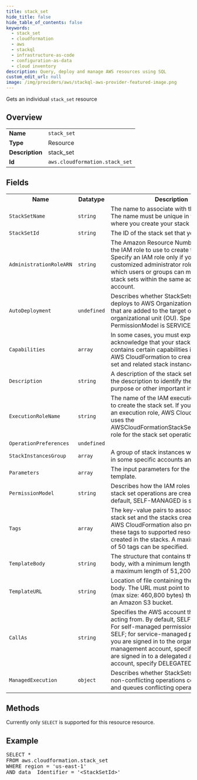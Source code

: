 ```yaml
---
title: stack_set
hide_title: false
hide_table_of_contents: false
keywords:
  - stack_set
  - cloudformation
  - aws
  - stackql
  - infrastructure-as-code
  - configuration-as-data
  - cloud inventory
description: Query, deploy and manage AWS resources using SQL
custom_edit_url: null
image: /img/providers/aws/stackql-aws-provider-featured-image.png
---
```

Gets an individual <code>stack_set</code> resource

## Overview
<table><tbody>
<tr><td><b>Name</b></td><td><code>stack_set</code></td></tr>
<tr><td><b>Type</b></td><td>Resource</td></tr>
<tr><td><b>Description</b></td><td>stack_set</td></tr>
<tr><td><b>Id</b></td><td><code>aws.cloudformation.stack_set</code></td></tr>
</tbody></table>

## Fields
<table><tbody>
<tr><th>Name</th><th>Datatype</th><th>Description</th></tr>
<tr><td><code>StackSetName</code></td><td><code>string</code></td><td>The name to associate with the stack set. The name must be unique in the Region where you create your stack set.</td></tr>
<tr><td><code>StackSetId</code></td><td><code>string</code></td><td>The ID of the stack set that you're creating.</td></tr>
<tr><td><code>AdministrationRoleARN</code></td><td><code>string</code></td><td>The Amazon Resource Number (ARN) of the IAM role to use to create this stack set. Specify an IAM role only if you are using customized administrator roles to control which users or groups can manage specific stack sets within the same administrator account.</td></tr>
<tr><td><code>AutoDeployment</code></td><td><code>undefined</code></td><td>Describes whether StackSets automatically deploys to AWS Organizations accounts that are added to the target organization or organizational unit (OU). Specify only if PermissionModel is SERVICE_MANAGED.</td></tr>
<tr><td><code>Capabilities</code></td><td><code>array</code></td><td>In some cases, you must explicitly acknowledge that your stack set template contains certain capabilities in order for AWS CloudFormation to create the stack set and related stack instances.</td></tr>
<tr><td><code>Description</code></td><td><code>string</code></td><td>A description of the stack set. You can use the description to identify the stack set's purpose or other important information.</td></tr>
<tr><td><code>ExecutionRoleName</code></td><td><code>string</code></td><td>The name of the IAM execution role to use to create the stack set. If you do not specify an execution role, AWS CloudFormation uses the AWSCloudFormationStackSetExecutionRole role for the stack set operation.</td></tr>
<tr><td><code>OperationPreferences</code></td><td><code>undefined</code></td><td></td></tr>
<tr><td><code>StackInstancesGroup</code></td><td><code>array</code></td><td>A group of stack instances with parameters in some specific accounts and regions.</td></tr>
<tr><td><code>Parameters</code></td><td><code>array</code></td><td>The input parameters for the stack set template.</td></tr>
<tr><td><code>PermissionModel</code></td><td><code>string</code></td><td>Describes how the IAM roles required for stack set operations are created. By default, SELF-MANAGED is specified.</td></tr>
<tr><td><code>Tags</code></td><td><code>array</code></td><td>The key-value pairs to associate with this stack set and the stacks created from it. AWS CloudFormation also propagates these tags to supported resources that are created in the stacks. A maximum number of 50 tags can be specified.</td></tr>
<tr><td><code>TemplateBody</code></td><td><code>string</code></td><td>The structure that contains the template body, with a minimum length of 1 byte and a maximum length of 51,200 bytes.</td></tr>
<tr><td><code>TemplateURL</code></td><td><code>string</code></td><td>Location of file containing the template body. The URL must point to a template (max size: 460,800 bytes) that is located in an Amazon S3 bucket.</td></tr>
<tr><td><code>CallAs</code></td><td><code>string</code></td><td>Specifies the AWS account that you are acting from. By default, SELF is specified. For self-managed permissions, specify SELF; for service-managed permissions, if you are signed in to the organization's management account, specify SELF. If you are signed in to a delegated administrator account, specify DELEGATED_ADMIN.</td></tr>
<tr><td><code>ManagedExecution</code></td><td><code>object</code></td><td>Describes whether StackSets performs non-conflicting operations concurrently and queues conflicting operations.</td></tr>

</tbody></table>

## Methods
Currently only <code>SELECT</code> is supported for this resource resource.

## Example
<pre>
SELECT *<br/>FROM aws.cloudformation.stack_set<br/>WHERE region = 'us-east-1'<br/>AND data__Identifier = '&lt;StackSetId&gt;'
</pre>
